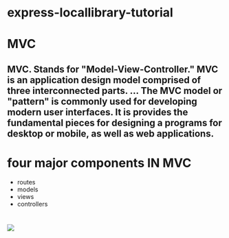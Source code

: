 # express-locallibrary-tutorial
# MVC
## MVC. Stands for "Model-View-Controller." MVC is an application design model comprised of three interconnected parts. ... The MVC model or "pattern" is commonly used for developing modern user interfaces. It is provides the fundamental pieces for designing a programs for desktop or mobile, as well as web applications.
# four major components IN MVC
* routes
* models
* views
* controllers 
#
  ![](https://www.w3schools.in/wp-content/uploads/2019/03/MVC-Architecture.png)
